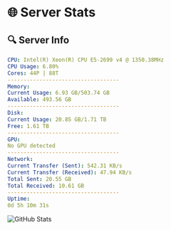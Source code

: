 # 🌐 Server Stats
## 🔍 Server Info
```yaml
CPU: Intel(R) Xeon(R) CPU E5-2699 v4 @ 1350.38MHz
CPU Usage: 6.80%
Cores: 44P | 88T
-----------------------------------
Memory:
Current Usage: 6.93 GB/503.74 GB
Available: 493.56 GB
-----------------------------------
Disk:
Current Usage: 20.85 GB/1.71 TB
Free: 1.61 TB
-----------------------------------
GPU:
No GPU detected
-----------------------------------
Network:
Current Transfer (Sent): 542.31 KB/s
Current Transfer (Received): 47.94 KB/s
Total Sent: 20.55 GB
Total Received: 10.61 GB
-----------------------------------
Uptime:
0d 5h 10m 31s
```
![GitHub Stats](https://img.shields.io/badge/Updated-2025-04-19_22:19:19-blue)